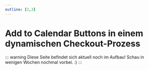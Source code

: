 ```yaml
---
outline: [2,3]
---
```


# Add to Calendar Buttons in einem dynamischen Checkout-Prozess

::: warning Diese Seite befindet sich aktuell noch im Aufbau!
Schau in wenigen Wochen nochmal vorbei. :)
:::

